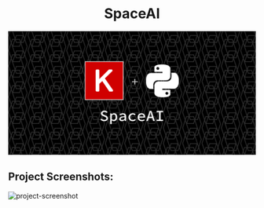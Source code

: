 <h1 align="center" id="title">SpaceAI</h1>

<p align="center"><img src="https://raw.githubusercontent.com/Snipeur060/SpaceAI/main/.github/SpaceAI.png" alt="project-image"></p>

<h2>Project Screenshots:</h2>

<img src="https://media.discordapp.net/attachments/853228421390663690/1113917087451205642/image.png?width=1885&amp;height=889" alt="project-screenshot" width="400" height="400/">
